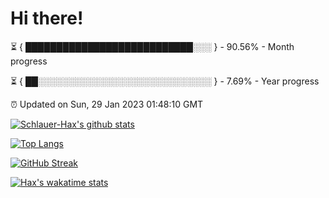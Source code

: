 # Hi there!

⏳ { ███████████████████████████░░░ } - 90.56% - Month progress

⏳ { ██░░░░░░░░░░░░░░░░░░░░░░░░░░░░ } - 7.69% - Year progress

⏰ Updated on Sun, 29 Jan 2023 01:48:10 GMT


[![Schlauer-Hax's github stats](https://github-readme-stats.vercel.app/api?username=Schlauer-Hax&show_icons=true&theme=dark&count_private=true)](https://github.com/Schlauer-Hax)


[![Top Langs](https://github-readme-stats.vercel.app/api/top-langs/?username=Schlauer-Hax&layout=compact&theme=dark)](https://github.com/Schlauer-Hax?tab=repositories)

[![GitHub Streak](https://streak-stats.demolab.com?user=Schlauer-Hax&theme=dark)](https://git.io/streak-stats)

[![Hax's wakatime stats](https://github-readme-stats.vercel.app/api/wakatime?username=Hax&theme=dark)](https://wakatime.com/@Hax)

